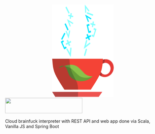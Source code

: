 <div style="text-align:center""><a href="url"><img src="https://raw.githubusercontent.com/schvabodka-man/Coffeefuck/master/src/main/resources/static/pics/logo.png" width="200" height="300"></a></div>
<div><a href="url"><img src="http://forthebadge.com/images/badges/uses-js.svg" width="250" height="50"></a></div>

Cloud brainfuck interpreter with REST API and web app done via Scala, Vanilla JS and Spring Boot
